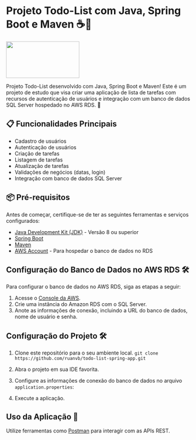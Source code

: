 # Projeto Todo-List com Java, Spring Boot e Maven ☕️🌱

<img src="https://spring.io/img/spring-2.svg" width="200px" height="100px">

Projeto Todo-List desenvolvido com Java, Spring Boot e Maven! Este é um projeto de estudo que visa criar uma aplicação de lista de tarefas com recursos de autenticação de usuários e integração com um banco de dados SQL Server hospedado no AWS RDS. 🚀

## 📋 Funcionalidades Principais 

- Cadastro de usuários
- Autenticação de usuários
- Criação de tarefas
- Listagem de tarefas
- Atualização de tarefas
- Validações de negócios (datas, login)
- Integração com banco de dados SQL Server

## 📦 Pré-requisitos 

Antes de começar, certifique-se de ter as seguintes ferramentas e serviços configurados:

- [Java Development Kit (JDK)](https://www.oracle.com/java/technologies/javase-downloads.html) - Versão 8 ou superior
- [Spring Boot](https://spring.io/projects/spring-boot)
- [Maven](https://maven.apache.org/download.cgi)
- [AWS Account](https://aws.amazon.com/) - Para hospedar o banco de dados no RDS

## Configuração do Banco de Dados no AWS RDS 🛠️

Para configurar o banco de dados no AWS RDS, siga as etapas a seguir:

1. Acesse o [Console da AWS](https://aws.amazon.com/console/).
2. Crie uma instância do Amazon RDS com o SQL Server.
3. Anote as informações de conexão, incluindo a URL do banco de dados, nome de usuário e senha.

## Configuração do Projeto 🛠️

1. Clone este repositório para o seu ambiente local.
  ``git clone https://github.com/ruanvb/todo-list-spring-app.git``

2. Abra o projeto em sua IDE favorita.

3. Configure as informações de conexão do banco de dados no arquivo `application.properties`:

4. Execute a aplicação.

## Uso da Aplicação 🚀

Utilize ferramentas como [Postman](https://www.postman.com/) para interagir com as APIs REST.


